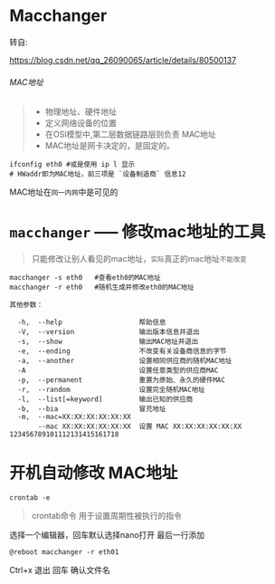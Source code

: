 # Macchanger

转自:

https://blog.csdn.net/qq_26090065/article/details/80500137

###### MAC地址

> - 物理地址、硬件地址
> - 定义网络设备的位置
> - 在OSI模型中,第二层数据链路层则负责 MAC地址
> - MAC地址是网卡决定的，是固定的。

```
ifconfig eth0 #或是使用 ip l 显示
# HWaddr即为MAC地址，前三项是 `设备制造商` 信息12
```

MAC地址在`同一内网`中是可见的

# `macchanger` —– 修改mac地址的工具

> 只能修改让别人看见的mac地址，`实际`真正的mac地址`不能改变`

```
macchanger -s eth0   #查看eth0的MAC地址
macchanger -r eth0   #随机生成并修改eth0的MAC地址

其他参数：

  -h,  --help                   帮助信息
  -V,  --version                输出版本信息并退出
  -s,  --show                   输出MAC地址并退出
  -e,  --ending                 不改变有关设备商信息的字节
  -a,  --another                设置相同供应商的随机MAC地址
  -A                            设置任意类型的供应商MAC
  -p,  --permanent              重置为原始、永久的硬件MAC
  -r,  --random                 设置完全随机MAC地址
  -l,  --list[=keyword]         输出已知的供应商
  -b,  --bia                    冒充地址
  -m,  --mac=XX:XX:XX:XX:XX:XX
       --mac XX:XX:XX:XX:XX:XX  设置 MAC XX:XX:XX:XX:XX:XX
123456789101112131415161718
```

# 开机自动修改 MAC地址

```
crontab -e
```

> crontab命令 用于设置周期性被执行的指令

选择一个编辑器，回车默认选择nano打开
最后一行添加

```
@reboot macchanger -r eth01
```

Ctrl+x 退出
回车 确认文件名